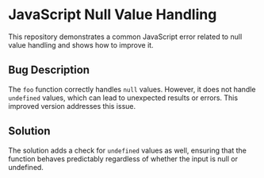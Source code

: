 # JavaScript Null Value Handling

This repository demonstrates a common JavaScript error related to null value handling and shows how to improve it.

## Bug Description
The `foo` function correctly handles `null` values. However, it does not handle `undefined` values, which can lead to unexpected results or errors.  This improved version addresses this issue.

## Solution
The solution adds a check for `undefined` values as well, ensuring that the function behaves predictably regardless of whether the input is null or undefined.